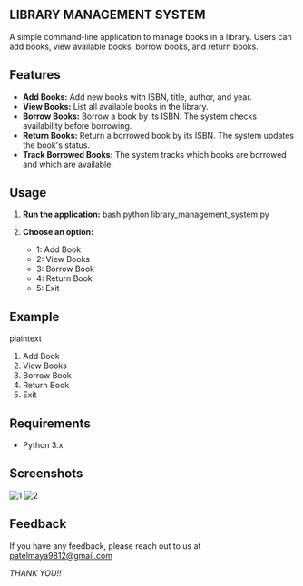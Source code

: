 
## LIBRARY MANAGEMENT SYSTEM
A simple command-line application to manage books in a library. Users can add books, view available books, borrow books, and return books.


## Features

- **Add Books:** Add new books with ISBN, title, author, and year.
- **View Books:** List all available books in the library.
- **Borrow Books:** Borrow a book by its ISBN. The system checks availability before borrowing.
- **Return Books:** Return a borrowed book by its ISBN. The system updates the book's status.
- **Track Borrowed Books:** The system tracks which books are borrowed and which are available.

## Usage
1. **Run the application:**
   bash
   python library_management_system.py
   
2. **Choose an option:**
   - 1: Add Book
   - 2: View Books
   - 3: Borrow Book
   - 4: Return Book
   - 5: Exit

## Example
plaintext
1. Add Book
2. View Books
3. Borrow Book
4. Return Book
5. Exit

## Requirements
- Python 3.x

## Screenshots

![1](https://github.com/user-attachments/assets/3ae3846d-819c-4fc5-ab0d-34de72bffabe)
![2](https://github.com/user-attachments/assets/2c0bda87-bde4-4a5f-a0d7-b8d3668b47f0)
 

## Feedback

If you have any feedback, please reach out to us at patelmaya9812@gmail.com

*THANK YOU!!*
